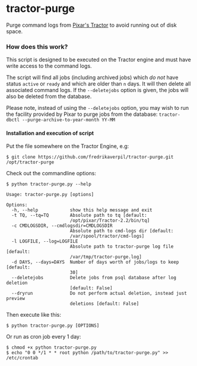 # tractor-purge

Purge command logs from [Pixar's Tractor](https://renderman.pixar.com/view/pixars-tractor) to avoid running out of disk space.

### How does this work?

This script is designed to be executed on the Tractor engine and must have write access to the command logs.

The script will find all jobs (including archived jobs) which *do not* have status `active` or `ready` and which are older than `n` days. It will then delete all associated command logs. If the `--deletejobs` option is given, the jobs will also be deleted from the database.

Please note, instead of using the `--deletejobs` option, you may wish to run the facility provided by Pixar to purge jobs from the database: `tractor-dbctl --purge-archive-to-year-month YY-MM`


#### Installation and execution of script

Put the file somewhere on the Tractor Engine, e.g:

    $ git clone https://github.com/fredrikaverpil/tractor-purge.git /opt/tractor-purge

Check out the commandline options:

	$ python tractor-purge.py --help

	Usage: tractor-purge.py [options]

	Options:
	  -h, --help            show this help message and exit
	  -t TQ, --tq=TQ        Absolute path to tq [default:
	                        /opt/pixar/Tractor-2.2/bin/tq]
	  -c CMDLOGSDIR, --cmdlogsdir=CMDLOGSDIR
	                        Absolute path to cmd-logs dir [default:
	                        /var/spool/tractor/cmd-logs]
	  -l LOGFILE, --log=LOGFILE
	                        Absolute path to tractor-purge log file [default:
	                        /var/tmp/tractor-purge.log]
	  -d DAYS, --days=DAYS  Number of days worth of jobs/logs to keep [default:
	                        30]
	  --deletejobs          Delete jobs from psql database after log deletion
	                        [default: False]
	  --dryrun              Do not perform actual deletion, instead just preview
	                        deletions [default: False]

Then execute like this:

    $ python tractor-purge.py [OPTIONS]


Or run as cron job every 1 day:

    $ chmod +x python tractor-purge.py
    $ echo "0 0 */1 * * root python /path/to/tractor-purge.py" >> /etc/crontab


